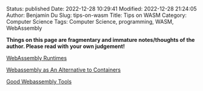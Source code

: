 Status: published
Date: 2022-12-28 10:29:41
Modified: 2022-12-28 21:24:05
Author: Benjamin Du
Slug: tips-on-wasm
Title: Tips on WASM
Category: Computer Science
Tags: Computer Science, programming, WASM, WebAssembly

**Things on this page are fragmentary and immature notes/thoughts of the author. Please read with your own judgement!**


[WebAssembly Runtimes](https://www.legendu.net/misc/blog/wasi-runtimes)

[Webassembly as An Alternative to Containers](https://www.legendu.net/misc/blog/webassembly-as-an-alternative-to-containers)

[Good Webassembly Tools](https://www.legendu.net/misc/blog/good-webassembly-tools)
